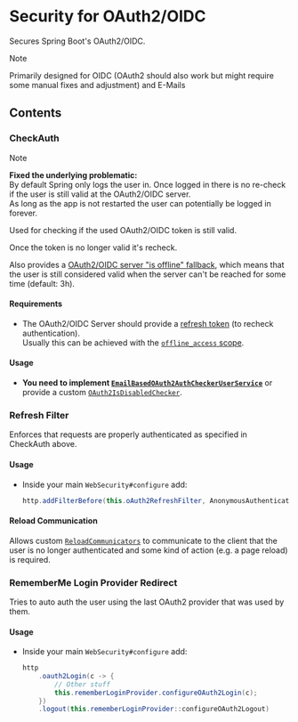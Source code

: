 # Security for OAuth2/OIDC

Secures Spring Boot's OAuth2/OIDC.

> [!NOTE]
> Primarily designed for OIDC (OAuth2 should also work but might require some manual fixes and adjustment) and E-Mails

## Contents

### CheckAuth

> [!NOTE]
> **Fixed the underlying problematic:**<br/>
> By default Spring only logs the user in. Once logged in there is no re-check if the user is still valid at the OAuth2/OIDC server.<br/>
> As long as the app is not restarted the user can potentially be logged in forever.

Used for checking if the used OAuth2/OIDC token is still valid.

Once the token is no longer valid it's recheck.

Also provides a [OAuth2/OIDC server "is offline" fallback](./src/main/java/software/xdev/sse/oauth2/checkauth/OAuth2ProviderOfflineManager.java), which means that the user is still considered valid when the server can't be reached for some time (default: 3h).

#### Requirements

* The OAuth2/OIDC Server should provide a [refresh token](https://datatracker.ietf.org/doc/html/rfc6749#section-1.5) (to recheck authentication).<br/>Usually this can be achieved with the [``offline_access`` scope](https://openid.net/specs/openid-connect-core-1_0.html#OfflineAccess).

#### Usage

* **You need to implement [``EmailBasedOAuth2AuthCheckerUserService``](./src/main/java/software/xdev/sse/oauth2/checkauth/EmailBasedOAuth2AuthCheckerUserService.java)** or provide a custom [``OAuth2IsDisabledChecker``](./src/main/java/software/xdev/sse/oauth2/checkauth/disabledcheck/OAuth2IsDisabledChecker.java).

### Refresh Filter

Enforces that requests are properly authenticated as specified in CheckAuth above.

#### Usage
* Inside your main ``WebSecurity#configure`` add:
    ```java
    http.addFilterBefore(this.oAuth2RefreshFilter, AnonymousAuthenticationFilter.class)
    ```

#### Reload Communication

Allows custom [``ReloadCommunicators``](./src/main/java/software/xdev/sse/oauth2/filter/reloadcom/OAuth2RefreshReloadCommunicator.java) to communicate to the client that the user is no longer authenticated and some kind of action (e.g. a page reload) is required.

### RememberMe Login Provider Redirect

Tries to auto auth the user using the last OAuth2 provider that was used by them.

#### Usage
* Inside your main ``WebSecurity#configure`` add:
    ```java
    http
        .oauth2Login(c -> {
            // Other stuff
            this.rememberLoginProvider.configureOAuth2Login(c);
        })
        .logout(this.rememberLoginProvider::configureOAuth2Logout)
    ```
